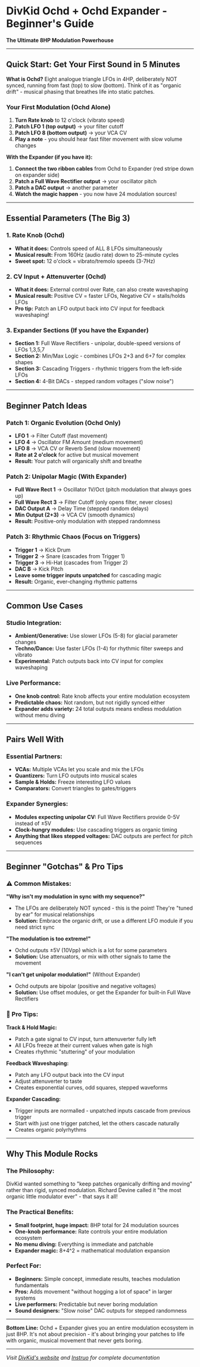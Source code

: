 # DivKid Ochd + Ochd Expander - Beginner's Guide

**The Ultimate 8HP Modulation Powerhouse**

---

## Quick Start: Get Your First Sound in 5 Minutes

**What is Ochd?** Eight analogue triangle LFOs in 4HP, deliberately NOT synced, running from fast (top) to slow (bottom). Think of it as "organic drift" - musical phasing that breathes life into static patches.

### Your First Modulation (Ochd Alone)
1. **Turn Rate knob** to 12 o'clock (vibrato speed)
2. **Patch LFO 1 (top output)** → your filter cutoff
3. **Patch LFO 8 (bottom output)** → your VCA CV
4. **Play a note** - you should hear fast filter movement with slow volume changes

**With the Expander (if you have it):**
1. **Connect the two ribbon cables** from Ochd to Expander (red stripe down on expander side)
2. **Patch a Full Wave Rectifier output** → your oscillator pitch
3. **Patch a DAC output** → another parameter
4. **Watch the magic happen** - you now have 24 modulation sources!

---

## Essential Parameters (The Big 3)

### **1. Rate Knob (Ochd)**
- **What it does:** Controls speed of ALL 8 LFOs simultaneously
- **Musical result:** From 160Hz (audio rate) down to 25-minute cycles
- **Sweet spot:** 12 o'clock = vibrato/tremolo speeds (3-7Hz)

### **2. CV Input + Attenuverter (Ochd)**
- **What it does:** External control over Rate, can also create waveshaping
- **Musical result:** Positive CV = faster LFOs, Negative CV = stalls/holds LFOs
- **Pro tip:** Patch an LFO output back into CV input for feedback waveshaping!

### **3. Expander Sections (If you have the Expander)**
- **Section 1:** Full Wave Rectifiers - unipolar, double-speed versions of LFOs 1,3,5,7
- **Section 2:** Min/Max Logic - combines LFOs 2+3 and 6+7 for complex shapes
- **Section 3:** Cascading Triggers - rhythmic triggers from the left-side LFOs
- **Section 4:** 4-Bit DACs - stepped random voltages ("slow noise")

---

## Beginner Patch Ideas

### **Patch 1: Organic Evolution (Ochd Only)**
- **LFO 1** → Filter Cutoff (fast movement)
- **LFO 4** → Oscillator FM Amount (medium movement) 
- **LFO 8** → VCA CV or Reverb Send (slow movement)
- **Rate at 2 o'clock** for active but musical movement
- **Result:** Your patch will organically shift and breathe

### **Patch 2: Unipolar Magic (With Expander)**
- **Full Wave Rect 1** → Oscillator 1V/Oct (pitch modulation that always goes up)
- **Full Wave Rect 3** → Filter Cutoff (only opens filter, never closes)
- **DAC Output A** → Delay Time (stepped random delays)
- **Min Output (2+3)** → VCA CV (smooth dynamics)
- **Result:** Positive-only modulation with stepped randomness

### **Patch 3: Rhythmic Chaos (Focus on Triggers)**
- **Trigger 1** → Kick Drum
- **Trigger 2** → Snare (cascades from Trigger 1)
- **Trigger 3** → Hi-Hat (cascades from Trigger 2)
- **DAC B** → Kick Pitch
- **Leave some trigger inputs unpatched** for cascading magic
- **Result:** Organic, ever-changing rhythmic patterns

---

## Common Use Cases

### **Studio Integration:**
- **Ambient/Generative:** Use slower LFOs (5-8) for glacial parameter changes
- **Techno/Dance:** Use faster LFOs (1-4) for rhythmic filter sweeps and vibrato
- **Experimental:** Patch outputs back into CV input for complex waveshaping

### **Live Performance:**
- **One knob control:** Rate knob affects your entire modulation ecosystem
- **Predictable chaos:** Not random, but not rigidly synced either
- **Expander adds variety:** 24 total outputs means endless modulation without menu diving

---

## Pairs Well With

### **Essential Partners:**
- **VCAs:** Multiple VCAs let you scale and mix the LFOs
- **Quantizers:** Turn LFO outputs into musical scales
- **Sample & Holds:** Freeze interesting LFO values
- **Comparators:** Convert triangles to gates/triggers

### **Expander Synergies:**
- **Modules expecting unipolar CV:** Full Wave Rectifiers provide 0-5V instead of ±5V
- **Clock-hungry modules:** Use cascading triggers as organic timing
- **Anything that likes stepped voltages:** DAC outputs are perfect for pitch sequences

---

## Beginner "Gotchas" & Pro Tips

### **⚠️ Common Mistakes:**

**"Why isn't my modulation in sync with my sequence?"**
- The LFOs are deliberately NOT synced - this is the point! They're "tuned by ear" for musical relationships
- **Solution:** Embrace the organic drift, or use a different LFO module if you need strict sync

**"The modulation is too extreme!"**
- Ochd outputs ±5V (10Vpp) which is a lot for some parameters
- **Solution:** Use attenuators, or mix with other signals to tame the movement

**"I can't get unipolar modulation!"** (Without Expander)
- Ochd outputs are bipolar (positive and negative voltages)
- **Solution:** Use offset modules, or get the Expander for built-in Full Wave Rectifiers

### **🎵 Pro Tips:**

**Track & Hold Magic:**
- Patch a gate signal to CV input, turn attenuverter fully left
- All LFOs freeze at their current values when gate is high
- Creates rhythmic "stuttering" of your modulation

**Feedback Waveshaping:**
- Patch any LFO output back into the CV input
- Adjust attenuverter to taste
- Creates exponential curves, odd squares, stepped waveforms

**Expander Cascading:**
- Trigger inputs are normalled - unpatched inputs cascade from previous trigger
- Start with just one trigger patched, let the others cascade naturally
- Creates organic polyrhythms

---

## Why This Module Rocks

### **The Philosophy:**
DivKid wanted something to "keep patches organically drifting and moving" rather than rigid, synced modulation. Richard Devine called it "the most organic little modulator ever" - that says it all!

### **The Practical Benefits:**
- **Small footprint, huge impact:** 8HP total for 24 modulation sources
- **One-knob performance:** Rate controls your entire modulation ecosystem
- **No menu diving:** Everything is immediate and patchable
- **Expander magic:** 8+4^2 = mathematical modulation expansion

### **Perfect For:**
- **Beginners:** Simple concept, immediate results, teaches modulation fundamentals
- **Pros:** Adds movement "without hogging a lot of space" in larger systems
- **Live performers:** Predictable but never boring modulation
- **Sound designers:** "Slow noise" DAC outputs for stepped randomness

---

**Bottom Line:** Ochd + Expander gives you an entire modulation ecosystem in just 8HP. It's not about precision - it's about bringing your patches to life with organic, musical movement that never gets boring.

---

*Visit [DivKid's website](https://divkidvideo.com/ochd-the-second-divkid-eurorack-module/) and [Instruo](https://www.instruomodular.com/product/ochd/) for complete documentation*